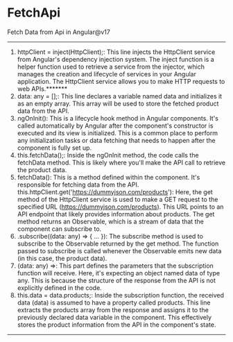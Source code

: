 # FetchApi
Fetch Data from Api in Angular@v17
*******************************************************************************************************************************************************
1) httpClient = inject(HttpClient);: This line injects the HttpClient service from Angular's dependency injection system. The inject function is a helper function used to retrieve a service from the injector, which manages the creation and lifecycle of services in your Angular application. The HttpClient service allows you to make HTTP requests to web APIs.*******
2) data: any = [];: This line declares a variable named data and initializes it as an empty array. This array will be used to store the fetched product data from the API.
3) ngOnInit(): This is a lifecycle hook method in Angular components. It's called automatically by Angular after the component's constructor is executed and its view is initialized. This is a common place to perform any initialization tasks or data fetching that needs to happen after the component is fully set up.
4) this.fetchData();: Inside the ngOnInit method, the code calls the fetchData method. This is likely where you'll make the API call to retrieve the product data.
5) fetchData(): This is a method defined within the component. It's responsible for fetching data from the API.
this.httpClient.get('https://dummyjson.com/products'): Here, the get method of the HttpClient service is used to make a GET request to the specified URL (https://dummyjson.com/products). This URL points to an API endpoint that likely provides information about products. The get method returns an Observable, which is a stream of data that the component can subscribe to.
6) .subscribe((data: any) => { ... }): The subscribe method is used to subscribe to the Observable returned by the get method. The function passed to subscribe is called whenever the Observable emits new data (in this case, the product data).
7) (data: any) =>: This part defines the parameters that the subscription function will receive. Here, it's expecting an object named data of type any. This is because the structure of the response from the API is not explicitly defined in the code.
8) this.data = data.products;: Inside the subscription function, the received data (data) is assumed to have a property called products. This line extracts the products array from the response and assigns it to the previously declared data variable in the component. This effectively stores the product information from the API in the component's state.
*********************************************************************************************************************************************************

